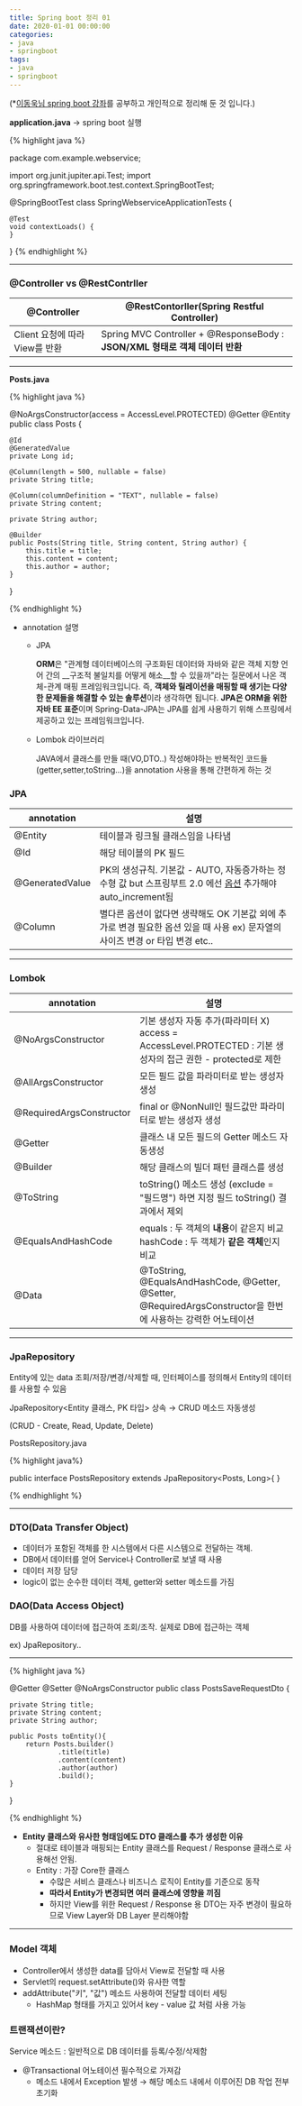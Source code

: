 ```yaml
---
title: Spring boot 정리 01
date: 2020-01-01 00:00:00
categories:
- java
- springboot
tags:
- java
- springboot
---
```


(*[이동욱님 spring boot 강좌](<https://github.com/jojoldu/springboot-webservice>)를 공부하고 개인적으로 정리해 둔 것 입니다.)

**application.java** → spring boot 실행

{% highlight java %}

package com.example.webservice;

import org.junit.jupiter.api.Test;
import org.springframework.boot.test.context.SpringBootTest;

@SpringBootTest
class SpringWebserviceApplicationTests {

	@Test
	void contextLoads() {
	}

}
{% endhighlight %}

------

### @Controller vs @RestContrller

| @Controller                    | @RestContorller(Spring Restful Controller)                   |
| ------------------------------ | ------------------------------------------------------------ |
| Client 요청에 따라 View를 반환 | Spring MVC Controller  + @ResponseBody  : **JSON/XML 형태로 객체 데이터 반환** |

------

**Posts.java**

{% highlight java %}

@NoArgsConstructor(access = AccessLevel.PROTECTED)
@Getter
@Entity
public class Posts {

    @Id
    @GeneratedValue
    private Long id;

    @Column(length = 500, nullable = false)
    private String title;

    @Column(columnDefinition = "TEXT", nullable = false)
    private String content;

    private String author;

    @Builder
    public Posts(String title, String content, String author) {
        this.title = title;
        this.content = content;
        this.author = author;
    }
}

{% endhighlight %}

- annotation 설명 

  - JPA 

     **ORM**은 "관계형 데이터베이스의 구조화된 데이터와 자바와 같은 객체 지향 언어 간의 __구조적 불일치를 어떻게 해소__할 수 있을까"라는 질문에서 나온 객체-관계 매핑 프레임워크입니다. 즉, **객체와 릴레이션을 매핑할 때 생기는 다양한 문제들을 해결할 수 있는 솔루션**이라 생각하면 됩니다.  **JPA은 ORM을 위한 자바 EE 표준**이며 Spring-Data-JPA는 JPA를 쉽게 사용하기 위해 스프링에서 제공하고 있는 프레임워크입니다.

    [^출처]: https://engkimbs.tistory.com/790 [새로비]

  - Lombok 라이브러리

    JAVA에서 클래스를 만들 때(VO,DTO..)  작성해야하는 반복적인 코드들(getter,setter,toString...)을 annotation 사용을 통해 간편하게 하는 것

### **JPA**

| annotation      | 설명                                                         |
| --------------- | ------------------------------------------------------------ |
| @Entity         | 테이블과 링크될 클래스임을 나타냄                            |
| @Id             | 해당 테이블의 PK 필드                                        |
| @GeneratedValue | PK의 생성규칙. 기본값 - AUTO, 자동증가하는 정수형 값 but 스프링부트 2.0 에선 [옵션](<https://jojoldu.tistory.com/295>)  추가해야 auto_increment됨 |
| @Column         | 별다른 옵션이 없다면 생략해도 OK 기본값 외에 추가로 변경 필요한 옵션 있을 때 사용 ex) 문자열의 사이즈 변경 or 타입 변경 etc.. |

------

### **Lombok**

| annotation               | 설명                                                         |
| ------------------------ | ------------------------------------------------------------ |
| @NoArgsConstructor       | 기본 생성자 자동 추가(파라미터 X) access = AccessLevel.PROTECTED : 기본 생성자의 접근 권한 - protected로 제한 |
| @AllArgsConstructor      | 모든 필드 값을 파라미터로 받는 생성자 생성                   |
| @RequiredArgsConstructor | final or @NonNull인 필드값만 파라미터로 받는 생성자 생성     |
| @Getter                  | 클래스 내 모든 필드의 Getter 메소드 자동생성                 |
| @Builder                 | 해당 클래스의 빌더 패턴 클래스를 생성                        |
| @ToString                | toString() 메소드 생성 (exclude = "필드명") 하면 지정 필드 toString() 결과에서 제외 |
| @EqualsAndHashCode       | equals : 두 객체의 **내용**이 같은지 비교 hashCode : 두 객체가 **같은 객체**인지 비교 |
| @Data                    | @ToString, @EqualsAndHashCode, @Getter, @Setter, @RequiredArgsConstructor을 한번에 사용하는 강력한 어노테이션 |

------

### JpaRepository

Entity에 있는 data 조회/저장/변경/삭제할 때,  인터페이스를 정의해서 Entity의 데이터를 사용할 수 있음

JpaRepository<Entity 클래스, PK 타입> 상속 → CRUD 메소드 자동생성

(CRUD - Create, Read, Update, Delete)

PostsRepository.java

{% highlight java%}

public interface PostsRepository extends JpaRepository<Posts, Long>{
}

{% endhighlight %}

------

### DTO(Data Transfer Object)

- 데이터가 포함된 객체를 한 시스템에서 다른 시스템으로 전달하는 객체.
- DB에서 데이터를 얻어 Service나 Controller로 보낼 때 사용
- 데이터 저장 담당
-  logic이 없는 순수한 데이터 객체, getter와 setter 메소드를 가짐

### DAO(Data Access Object)

DB를 사용하여 데이터에 접근하여 조회/조작. 실제로 DB에 접근하는 객체

ex) JpaRepository..

------

{% highlight java %}

@Getter
@Setter
@NoArgsConstructor
public class PostsSaveRequestDto {

    private String title;
    private String content;
    private String author;

    public Posts toEntity(){
        return Posts.builder()
                .title(title)
                .content(content)
                .author(author)
                .build();
    }
}

{% endhighlight %}

- **Entity 클래스와 유사한 형태임에도 DTO 클래스를 추가 생성한 이유**
  - 절대로 테이블과 매핑되는 Entity 클래스를 Request / Response 클래스로 사용해선 안됨.
  - Entity : 가장 Core한 클래스
    - 수많은 서비스 클래스나 비즈니스 로직이 Entity를 기준으로 동작
    - **따라서 Entity가 변경되면 여러 클래스에 영향을 끼짐**
    - 하지만 View를 위한 Request / Response 용 DTO는 자주 변경이 필요하므로 View Layer와 DB Layer 분리해야함

------
### Model 객체

- Controller에서 생성한 data를 담아서 View로 전달할 때 사용
- Servlet의 request.setAttribute()와 유사한 역할
- addAttribute("키", "값") 메소드 사용하여 전달할 데이터 세팅
  - HashMap 형태를 가지고 있어서 key - value 값 처럼 사용 가능

[^참조]: https://lopicit.tistory.com/224, https://memories95.tistory.com/109

### 트랜잭션이란?
Service 메소드 : 일반적으로 DB 데이터를 등록/수정/삭제함
-	@Transactional 어노테이션 필수적으로 가져감
	- 메소드 내에서 Exception 발생 → 해당 메소드 내에서 이루어진 DB 작업 전부 초기화
